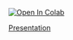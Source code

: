 [![Open In Colab](https://colab.research.google.com/assets/colab-badge.svg)](https://colab.research.google.com/github/isadrtdinov/bootcamp-idao-2022/blob/main/DLIntro/dl_intro.ipynb)

[Presentation](https://docs.google.com/presentation/d/1cc9n11O6I_18bunhgw8qfuJ7kp2ITD9hfIZsp_8lpJA/edit?usp=sharing)

